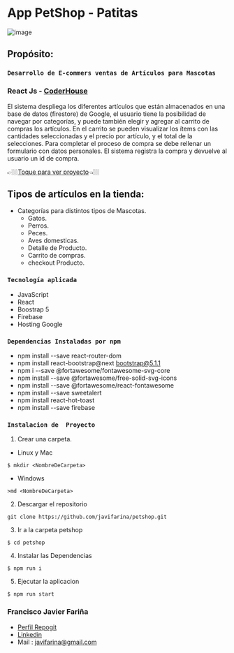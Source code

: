 # App PetShop - Patitas
![image](https://github.com/javifarina/petshop/blob/main/Animation.gif)
## Propósito:

### `Desarrollo de E-commers ventas de Artículos para Mascotas `

### React Js - [CoderHouse](https://www.coderhouse.com/)

El sistema despliega  los diferentes artículos que están almacenados en una base de datos (firestore) de  Google, el usuario tiene la posibilidad de navegar por categorías, y  puede también  elegir y agregar al carrito de compras los artículos. En el carrito   se pueden visualizar los ítems  con las cantidades seleccionadas y el precio por artículo, y el total de la selecciones. Para completar el proceso de  compra se  debe rellenar un formulario con datos personales. El sistema registra la compra y devuelve al usuario un  id de compra.

👉🏼[Toque para ver proyecto](https://petshop-c84de.web.app//)👈🏼

## Tipos de artículos en la tienda:

- Categorías para distintos tipos de Mascotas.
  - Gatos.
  - Perros.
  - Peces.
  - Aves domesticas.
  - Detalle de Producto. 
  - Carrito de compras.
  - checkout Producto.  
  

### `Tecnología aplicada`

- JavaScript
- React
- Boostrap 5
- Firebase
- Hosting Google



### `Dependencias Instaladas por npm`

- npm install --save react-router-dom
- npm install react-bootstrap@next bootstrap@5.1.1
- npm i --save @fortawesome/fontawesome-svg-core
- npm install --save @fortawesome/free-solid-svg-icons
- npm install --save @fortawesome/react-fontawesome
- npm install --save  sweetalert
- npm install react-hot-toast
- npm install --save firebase

### `Instalacion de  Proyecto`
1. Crear una carpeta.
- Linux y Mac 
```
$ mkdir <NombreDeCarpeta>

```
- Windows
 ```
>md <NombreDeCarpeta>

```
2. Descargar el repositorio
```
git clone https://github.com/javifarina/petshop.git

```
3. Ir a la carpeta petshop
```
$ cd petshop

```
4. Instalar las Dependencias
 
 ```
$ npm run i

```
5. Ejecutar la aplicacion
```
$ npm run start

```

### Francisco Javier Fariña ###
- [Perfil Repogit](https://github.com/javifarina)
- [Linkedin](https://www.linkedin.com/in/javier-fari%C3%B1a/)
- Mail : javifarina@gmail.com
